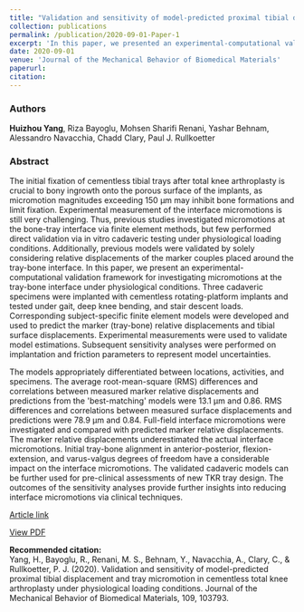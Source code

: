 ```yaml
---
title: "Validation and sensitivity of model-predicted proximal tibial displacement and tray micromotion in cementless total knee arthroplasty under physiological loading conditions"
collection: publications
permalink: /publication/2020-09-01-Paper-1
excerpt: 'In this paper, we presented an experimental-computational validation framework for investigating micromotions at the tray-bone interface under physiological conditions.'
date: 2020-09-01
venue: 'Journal of the Mechanical Behavior of Biomedical Materials'
paperurl:
citation:
---
```

### Authors
**Huizhou Yang**, Riza Bayoglu, Mohsen Sharifi Renani, Yashar Behnam, Alessandro Navacchia, Chadd Clary, Paul J. Rullkoetter

### Abstract
The initial fixation of cementless tibial trays after total knee arthroplasty is crucial to bony ingrowth onto the porous surface of the implants, as micromotion magnitudes exceeding 150 μm may inhibit bone formations and limit fixation. Experimental measurement of the interface micromotions is still very challenging. Thus, previous studies investigated micromotions at the bone-tray interface via finite element methods, but few performed direct validation via in vitro cadaveric testing under physiological loading conditions. Additionally, previous models were validated by solely considering relative displacements of the marker couples placed around the tray-bone interface. In this paper, we present an experimental-computational validation framework for investigating micromotions at the tray-bone interface under physiological conditions. Three cadaveric specimens were implanted with cementless rotating-platform implants and tested under gait, deep knee bending, and stair descent loads. Corresponding subject-specific finite element models were developed and used to predict the marker (tray-bone) relative displacements and tibial surface displacements. Experimental measurements were used to validate model estimations. Subsequent sensitivity analyses were performed on implantation and friction parameters to represent model uncertainties.

The models appropriately differentiated between locations, activities, and specimens. The average root-mean-square (RMS) differences and correlations between measured marker relative displacements and predictions from the 'best-matching' models were 13.1 μm and 0.86. RMS differences and correlations between measured surface displacements and predictions were 78.9 μm and 0.84. Full-field interface micromotions were investigated and compared with predicted marker relative displacements. The marker relative displacements underestimated the actual interface micromotions. Initial tray-bone alignment in anterior-posterior, flexion-extension, and varus-valgus degrees of freedom have a considerable impact on the interface micromotions. The validated cadaveric models can be further used for pre-clinical assessments of new TKR tray design. The outcomes of the sensitivity analyses provide further insights into reducing interface micromotions via clinical techniques.

[Article link](https://www.sciencedirect.com/science/article/pii/S1751616120303477)

[View PDF](http://yanghuizhou1122.github.io/files/paper1.pdf)

**Recommended citation:**<br>Yang, H., Bayoglu, R., Renani, M. S., Behnam, Y., Navacchia, A., Clary, C., &amp; Rullkoetter, P. J. (2020). Validation and sensitivity of model-predicted proximal tibial displacement and tray micromotion in cementless total knee arthroplasty under physiological loading conditions. Journal of the Mechanical Behavior of Biomedical Materials, 109, 103793.
